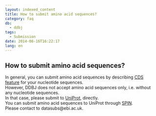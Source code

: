 ```yaml
---
layout: indexed_content
title: How to submit amino acid sequences?
category: faq
db:
  - ddbj
tags: 
  - Submission
date: 2014-06-16T16:22:17
lang: en
---
```


## How to submit amino acid sequences?

<p>In general, you can submit amino acid sequences by describing <a href=\"/ddbj/cds-e.html\">CDS feature</a> for your nucleotide sequences. <br>However, DDBJ does not accept amino acid sequences only, i.e. without any nucleotide sequences. <br>In that case, please submit to <a href=\"http://www.uniprot.org/\">UniProt</a>, directly. <br>You can submit amino acid sequences to UniProt through <a href=\"https://www.ebi.ac.uk/swissprot/Submissions/spin/account/login\">SPIN</a>. <br>Please contact to datasubs@ebi.ac.uk. </p>
